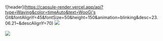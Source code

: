 ![header](https://capsule-render.vercel.app/api?type=Waving&color=timeAuto&text=WooGi's Git&fontAlignY=45&fontSize=50&height=150&animation=blinking&desc=23.06.21~&descAlignY=70)
<img src="https://github-readme-stats.vercel.app/api/top-langs/?username=WooGi1020&layout=compact"><br><br>
<img src="https://github-readme-stats.vercel.app/api?username=WooGi1020&show_icons=true">

<!--
**WooGi1020/WooGi1020** is a ✨ _special_ ✨ repository because its `README.md` (this file) appears on your GitHub profile.

Here are some ideas to get you started:

- 🔭 I’m currently working on ...
- 🌱 I’m currently learning ...
- 👯 I’m looking to collaborate on ...
- 🤔 I’m looking for help with ...
- 💬 Ask me about ...
- 📫 How to reach me: ...
- 😄 Pronouns: ...
- ⚡ Fun fact: ...
-->
